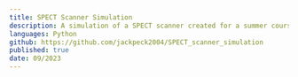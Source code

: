 ```yaml
---
title: SPECT Scanner Simulation
description: A simulation of a SPECT scanner created for a summer course I participated in. It is a representation of what SPECT scanner detects, and how that data can be manipulated using collimator grids or sources of different dimensions.
languages: Python
github: https://github.com/jackpeck2004/SPECT_scanner_simulation
published: true
date: 09/2023
---
```


